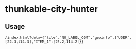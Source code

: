# thunkable-city-hunter
## Usage
`/index.html?data={"tile":"NO_LABEL_OSM","geoinfo":{"USER":[22.3,114.3],"ITEM_1":[22.2,114.2]}}`
